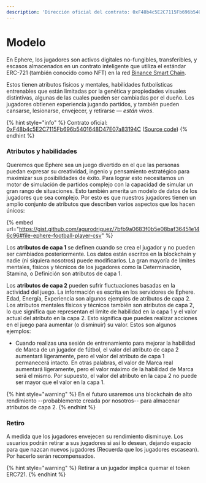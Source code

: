 ```yaml
---
description: 'Dirección oficial del contrato: 0xF48b4c5E2C7115Fb696b5401648D47E07a83194C'
---
```


# Modelo

En Ephere, los jugadores son activos digitales no-fungibles, transferibles, y escasos almacenados en un contrato inteligente que utiliza el estándar ERC-721 (también conocido como NFT) en la red [Binance Smart Chain](https://coinmarketcap.com/alexandria/article/what-is-binance-smart-chain).

Estos tienen atributos físicos y mentales, habilidades futbolísticas entrenables que están limitadas por la genética y propiedades visuales distintivas, algunas de las cuales pueden ser cambiadas por el dueño. Los jugadores obtienen experiencia jugando partidos, y también pueden cansarse, lesionarse, envejecer, y retirarse — _están vivos_.

{% hint style="info" %}
Contrato oficial: [0xF48b4c5E2C7115Fb696b5401648D47E07a83194C](https://bscscan.com/token/0xF48b4c5E2C7115Fb696b5401648D47E07a83194C) ([Source code](https://github.com/ephere-football/contracts/blob/master/contracts/EphereFootballerERC721.sol))
{% endhint %}

### Atributos y habilidades

Queremos que Ephere sea un juego divertido en el que las personas puedan expresar su creatividad, ingenio y pensamiento estratégico para maximizar sus posibilidades de éxito. Para lograr esto necesitamos un motor de simulación de partidos complejo con la capacidad de simular un gran rango de situaciones. Esto también amerita un modelo de datos de los jugadores que sea complejo. Por esto es que nuestros jugadores tienen un amplio conjunto de atributos que describen varios aspectos que los hacen únicos:

{% embed url="https://gist.github.com/agurodriguez/7bfb9a0683f0b5e08baf36451e146c96#file-ephere-football-player-csv" %}

Los **atributos de capa 1** se definen cuando se crea el jugador y no pueden ser cambiados posteriormente. Los datos están escritos en la blockchain y nadie (ni siquiera nosotros) puede modificarlos. La gran mayoría de límites mentales, físicos y técnicos de los jugadores como la Determinación, Stamina, o Definición son atributos de capa 1.

Los **atributos de capa 2** pueden sufrir fluctuaciones basadas en la actividad del juego. La información es escrita en los servidores de Ephere. Edad, Energía, Experiencia son algunos ejemplos de atributos de capa 2. Los atributos mentales físicos y técnicos también son atributos de capa 2, lo que significa que representan el límite de habilidad en la capa 1 y el valor actual del atributo en la capa 2. Esto significa que puedes realizar acciones en el juego para aumentar (o disminuir) su valor. Estos son algunos ejemplos:

* Cuando realizas una sesión de entrenamiento para mejorar la habilidad de Marca de un jugador de fútbol, el valor del atributo de capa 2 aumentará ligeramente, pero el valor del atributo de capa 1 permanecerá intacto. En otras palabras, el valor de Marca real aumentará ligeramente, pero el valor máximo de la habilidad de Marca será el mismo. Por supuesto, el valor del atributo en la capa 2 no puede ser mayor que el valor en la capa 1.

{% hint style="warning" %}
En el futuro usaremos una blockchain de alto rendimiento --probablemente creada por nosotros-- para almacenar atributos de capa 2.
{% endhint %}

### Retiro

A medida que los jugadores envejecen su rendimiento disminuye. Los usuarios podrán retirar a sus jugadores si así lo desean, dejando espacio para que nazcan nuevos jugadores (Recuerda que los jugadores escasean). Por hacerlo serán recompensados.

{% hint style="warning" %}
Retirar a un jugador implica quemar el token ERC721.
{% endhint %}

